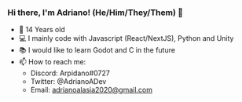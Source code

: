 ### Hi there, I'm Adriano! (He/Him/They/Them) 👋


- 🎂 14 Years old
- 💻 I mainly code with Javascript (React/NextJS), Python and Unity
- 📚 I would like to learn Godot and C in the future
- 📫 How to reach me:
  - Discord: Arpidano#0727
  - Twitter: @AdrianoADev
  - Email: adrianoalasia2020@gmail.com
